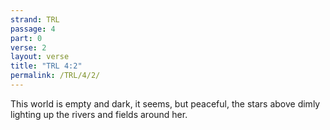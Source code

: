 ```yaml
---
strand: TRL
passage: 4
part: 0
verse: 2
layout: verse
title: "TRL 4:2"
permalink: /TRL/4/2/
---
```

This world is empty and dark, it seems, but peaceful, the stars above dimly lighting up the rivers and fields around her.

